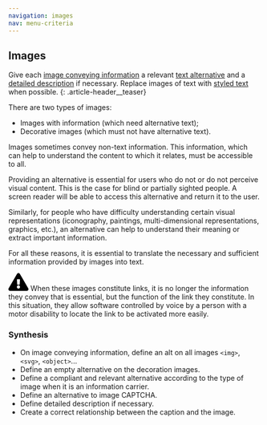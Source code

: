 ```yaml
---
navigation: images
nav: menu-criteria
---
```


## Images

Give each [image conveying information](glossary.html#mImgInfo) a relevant [text alternative](glossary.html#mAltTexteImg) and a [detailed description](glossary.html#mDescDetaillee) if necessary. Replace images of text with [styled text](glossary.html#mTexteStyle) when possible.
{: .article-header__teaser}

There are two types of images:

* Images with information (which need alternative text);
* Decorative images (which must not have alternative text).

Images sometimes convey non-text information. This information, which can help to understand the content to which it relates, must be accessible to all.

Providing an alternative is essential for users who do not or do not perceive visual content. This is the case for blind or partially sighted people. A screen reader will be able to access this alternative and return it to the user.

Similarly, for people who have difficulty understanding certain visual representations (iconography, paintings, multi-dimensional representations, graphics, etc.), an alternative can help to understand their meaning or extract important information.

For all these reasons, it is essential to translate the necessary and sufficient information provided by images into text.

<div class="important">
<svg role="img" aria-label="Important" xmlns="http://www.w3.org/2000/svg" viewBox="0 0 576 512" width="40" height="36"><title>Important</title><path d="M569.517 440.013C587.975 472.007 564.806 512 527.94 512H48.054c-36.937 0-59.999-40.055-41.577-71.987L246.423 23.985c18.467-32.009 64.72-31.951 83.154 0l239.94 416.028zM288 354c-25.405 0-46 20.595-46 46s20.595 46 46 46 46-20.595 46-46-20.595-46-46-46zm-43.673-165.346l7.418 136c.347 6.364 5.609 11.346 11.982 11.346h48.546c6.373 0 11.635-4.982 11.982-11.346l7.418-136c.375-6.874-5.098-12.654-11.982-12.654h-63.383c-6.884 0-12.356 5.78-11.981 12.654z"/></svg>
When these images constitute links, it is no longer the information they convey that is essential, but the function of the link they constitute. In this situation, they allow software controlled by voice by a person with a motor disability to locate the link to be activated more easily.
</div>

### Synthesis
* On image conveying information, define an alt on all images `<img>`, `<svg>`, `<object>`...
* Define an empty alternative on the decoration images.
* Define a compliant and relevant alternative according to the type of image when it is an information carrier.
* Define an alternative to image CAPTCHA.
* Define detailed description if necessary.
* Create a correct relationship between the caption and the image.


